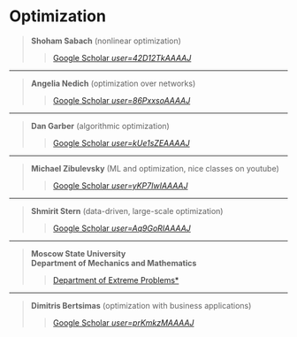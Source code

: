 # Optimization

> **Shoham Sabach** (nonlinear optimization)
> > [Google Scholar *user=42D12TkAAAAJ*](https://scholar.google.com/citations?user=42D12TkAAAAJ&hl=en)

---

> **Angelia Nedich** (optimization over networks)
> > [Google Scholar *user=86PxxsoAAAAJ*](https://scholar.google.com/citations?user=86PxxsoAAAAJ&hl=en)

---

> **Dan Garber** (algorithmic optimization)
> > [Google Scholar *user=kUe1sZEAAAAJ*](https://scholar.google.com/citations?user=kUe1sZEAAAAJ&hl=en)

---

> **Michael Zibulevsky** (ML and optimization, nice classes on youtube)
> > [Google Scholar *user=yKP7IwIAAAAJ*](https://scholar.google.com/citations?user=yKP7IwIAAAAJ&hl=en)

---

> **Shmirit Stern** (data-driven, large-scale optimization)
> > [Google Scholar *user=Aq9GoRIAAAAJ*](https://scholar.google.com/citations?user=Aq9GoRIAAAAJ&hl=en)

---

> **Moscow State University**\
> **Department of Mechanics and Mathematics**
> > [Department of Extreme Problems*](https://kafedra--opu-ru.translate.goog/?_x_tr_sl=ru&_x_tr_tl=en&_x_tr_hl=en&_x_tr_pto=wapp)

---

> **Dimitris Bertsimas** (optimization with business applications)
> > [Google Scholar *user=prKmkzMAAAAJ*](https://scholar.google.com/citations?user=prKmkzMAAAAJ&hl=en)
